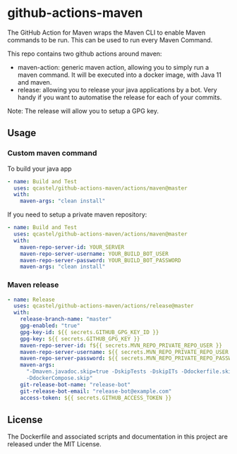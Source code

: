 # github-actions-maven

The GitHub Action for Maven wraps the Maven CLI to enable Maven commands to be
run. This can be used to run every Maven Command.

This repo contains two github actions around maven:

- maven-action: generic maven action, allowing you to simply run a maven
  command. It will be executed into a docker image, with Java 11 and maven.
- release: allowing you to release your java applications by a bot. Very handy
  if you want to automatise the release for each of your commits.

Note: The release will allow you to setup a GPG key.

## Usage

### Custom maven command

To build your java app

```yaml
- name: Build and Test
  uses: qcastel/github-actions-maven/actions/maven@master
  with:
    maven-args: "clean install"
```

If you need to setup a private maven repository:

```yaml
- name: Build and Test
  uses: qcastel/github-actions-maven/actions/maven@master
  with:
    maven-repo-server-id: YOUR_SERVER
    maven-repo-server-username: YOUR_BUILD_BOT_USER
    maven-repo-server-password: YOUR_BUILD_BOT_PASSWORD
    maven-args: "clean install"
```

### Maven release

```yaml
- name: Release
  uses: qcastel/github-actions-maven/actions/release@master
  with:
    release-branch-name: "master"
    gpg-enabled: "true"
    gpg-key-id: ${{ secrets.GITHUB_GPG_KEY_ID }}
    gpg-key: ${{ secrets.GITHUB_GPG_KEY }}
    maven-repo-server-id: f${{ secrets.MVN_REPO_PRIVATE_REPO_USER }}
    maven-repo-server-username: ${{ secrets.MVN_REPO_PRIVATE_REPO_USER }}
    maven-repo-server-password: ${{ secrets.MVN_REPO_PRIVATE_REPO_PASSWORD }}
    maven-args:
      "-Dmaven.javadoc.skip=true -DskipTests -DskipITs -Ddockerfile.skip
      -DdockerCompose.skip"
    git-release-bot-name: "release-bot"
    git-release-bot-email: "release-bot@example.com"
    access-token: ${{ secrets.GITHUB_ACCESS_TOKEN }}
```

## License

The Dockerfile and associated scripts and documentation in this project are
released under the MIT License.
